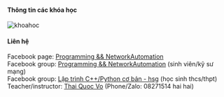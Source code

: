 #### Thông tin các khóa học
![khoahoc](https://scontent.fhan14-1.fna.fbcdn.net/v/t1.6435-9/182308434_1225929677865413_6160627026558284598_n.jpg?_nc_cat=104&ccb=1-3&_nc_sid=825194&_nc_ohc=cdwBN2RAe0wAX81V3B1&_nc_ht=scontent.fhan14-1.fna&oh=8dfd7daa5117135495ec93806062f3d3&oe=60BADDC4)                
          

#### Liên hệ
Facebook page: [Programming && NetworkAutomation](https://www.facebook.com/programmingna2001/)      
Facebook group: [Programming && NetworkAutomation](https://www.facebook.com/groups/programmingna2001/)  (sinh viên/kỹ sư mạng)         
Facebook group: [Lập trình C++/Python cơ bản - hsg](https://www.facebook.com/groups/programming2001/)       (học sinh thcs/thpt)        
Teacher/instructor: [Thai Quoc Vo](https://www.facebook.com/thaiquocvo2001) (Phone/Zalo: 08271514 hai hai) 
